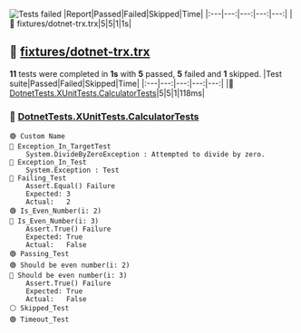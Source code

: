 ![Tests failed](https://img.shields.io/badge/tests-5%20passed%2C%205%20failed%2C%201%20skipped-critical)
|Report|Passed|Failed|Skipped|Time|
|:---|---:|---:|---:|---:|
|🔴 fixtures/dotnet-trx.trx|5|5|1|1s|
## 🔴 <a id="user-content-r0" href="#r0">fixtures/dotnet-trx.trx</a>
**11** tests were completed in **1s** with **5** passed, **5** failed and **1** skipped.
|Test suite|Passed|Failed|Skipped|Time|
|:---|---:|---:|---:|---:|
|🔴 [DotnetTests.XUnitTests.CalculatorTests](#r0s0)|5|5|1|118ms|
### 🔴 <a id="user-content-r0s0" href="#r0s0">DotnetTests.XUnitTests.CalculatorTests</a>
```
🟢 Custom Name
🔴 Exception_In_TargetTest
	System.DivideByZeroException : Attempted to divide by zero.
🔴 Exception_In_Test
	System.Exception : Test
🔴 Failing_Test
	Assert.Equal() Failure
	Expected: 3
	Actual:   2
🟢 Is_Even_Number(i: 2)
🔴 Is_Even_Number(i: 3)
	Assert.True() Failure
	Expected: True
	Actual:   False
🟢 Passing_Test
🟢 Should be even number(i: 2)
🔴 Should be even number(i: 3)
	Assert.True() Failure
	Expected: True
	Actual:   False
⚪ Skipped_Test
🟢 Timeout_Test
```